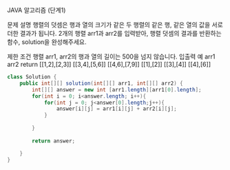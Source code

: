 
JAVA
알고리즘 (단계1)

문제 설명
행렬의 덧셈은 행과 열의 크기가 같은 두 행렬의 같은 행, 같은 열의 값을 서로 더한 결과가 됩니다. 2개의 행렬 arr1과 arr2를 입력받아, 행렬 덧셈의 결과를 반환하는 함수, solution을 완성해주세요.

제한 조건
행렬 arr1, arr2의 행과 열의 길이는 500을 넘지 않습니다.
입출력 예
arr1	arr2	return
[[1,2],[2,3]]	[[3,4],[5,6]]	[[4,6],[7,9]]
[[1],[2]]	[[3],[4]]	[[4],[6]]


```java
class Solution {
    public int[][] solution(int[][] arr1, int[][] arr2) {
        int[][] answer = new int [arr1.length][arr1[0].length];
        for(int i = 0; i<answer.length; i++){
            for(int j = 0; j<answer[0].length;j++){
                answer[i][j] = arr1[i][j] + arr2[i][j];
            }
            
        }
        
        return answer;

    }
}
```
